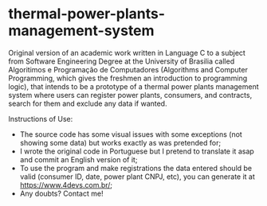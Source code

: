 # thermal-power-plants-management-system

Original version of an academic work written in Language C to a subject from Software Engineering Degree at the University of Brasilia called Algoritimos e Programação de Computadores (Algorithms and Computer Programming, which gives the freshmen an introduction to programming logic), that intends to be a prototype of a thermal power plants management system where users can register power plants, consumers, and contracts, search for them and exclude any data if wanted.

Instructions of Use:
- The source code has some visual issues with some exceptions (not showing some data) but works exactly as was pretended for;
- I wrote the original code in Portuguese but I pretend to translate it asap and commit an English version of it;
- To use the program and make registrations the data entered should be valid (consumer ID, date, power plant CNPJ, etc), you can generate it at https://www.4devs.com.br/;
- Any doubts? Contact me! 
